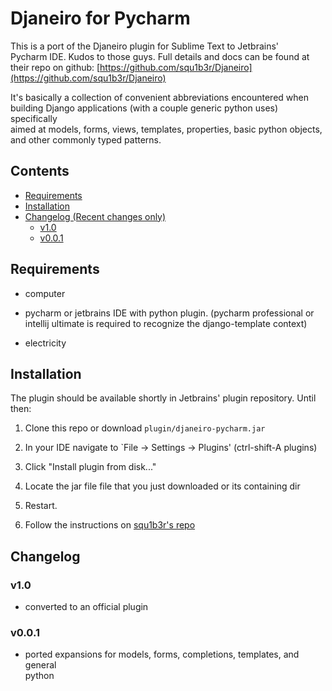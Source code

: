 # **Djaneiro for Pycharm** #

This is a port of the Djaneiro plugin for Sublime Text to Jetbrains'  
Pycharm IDE.  Kudos to those guys.  Full details and docs can be found at    
their repo on github: [https://github.com/squ1b3r/Djaneiro](https://github.com/squ1b3r/Djaneiro)

It's basically a collection of convenient abbreviations encountered when  
building Django applications (with a couple generic python uses) specifically  
aimed at models, forms, views, templates, properties, basic python objects,  
and other commonly typed patterns.  

## Contents

* [Requirements](#requirements)
* [Installation](#installation)
* [Changelog (Recent changes only)](#changelog)
  * [v1.0](#v10)
  * [v0.0.1](#v001)

## Requirements ##

* computer

* pycharm or jetbrains IDE with python plugin.  (pycharm professional or  
intellij ultimate is required to recognize the django-template context) 
  
* electricity

## Installation ##

The plugin should be available shortly in Jetbrains' plugin repository.  Until then:


1. Clone this repo or download `plugin/djaneiro-pycharm.jar`

2. In your IDE navigate to `File -> Settings -> Plugins' (ctrl-shift-A plugins)

3. Click "Install plugin from disk..."

3. Locate the jar file file that you just downloaded or its containing dir 

4. Restart.

5. Follow the instructions on [squ1b3r's repo](https://github.com/squ1b3r/Djaneiro)

## Changelog

### v1.0

* converted to an official plugin

### v0.0.1

* ported expansions for models, forms, completions, templates, and general  
python

